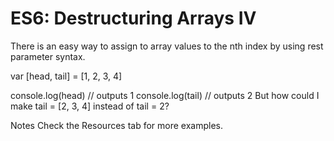 # ES6: Destructuring Arrays IV

There is an easy way to assign to array values to the nth index by using rest parameter syntax.

var [head, tail] = [1, 2, 3, 4]

console.log(head) // outputs 1
console.log(tail) // outputs 2
But how could I make tail = [2, 3, 4] instead of tail = 2?

Notes
Check the Resources tab for more examples.
